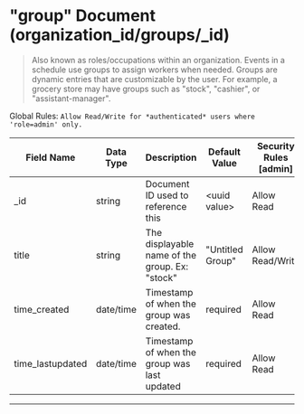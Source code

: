 # "group" Document (organization_id/groups/_id)

> Also known as roles/occupations within an organization. Events in a schedule use groups to assign workers when needed. Groups are dynamic entries that are customizable by the user. For example, a grocery store may have groups such as "stock", "cashier", or "assistant-manager".

Global Rules: ```Allow Read/Write for *authenticated* users where 'role=admin' only.```

|Field Name |Data Type |Description | Default Value |Security Rules [admin] |
--- | --- | --- | --- | ---
|_id|string|Document ID used to reference this|\<uuid value\>|Allow Read|
|title|string|The displayable name of the group. Ex: "stock"|"Untitled Group"|Allow Read/Write|
|time_created|date/time|Timestamp of when the group was created.|required|Allow Read|
|time_lastupdated|date/time|Timestamp of when the group was last updated|required|Allow Read|
---